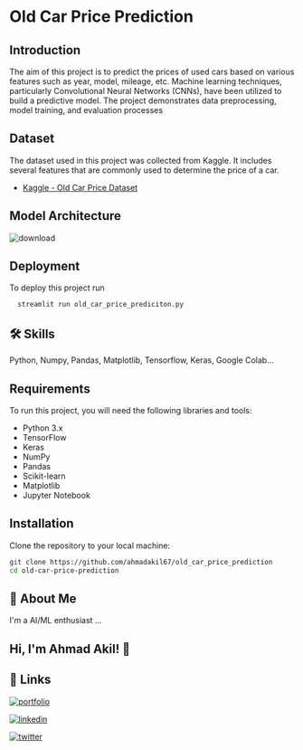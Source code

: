 
# Old Car Price Prediction

## Introduction
The aim of this project is to predict the prices of used cars based on various features such as year, model, mileage, etc. Machine learning techniques, particularly Convolutional Neural Networks (CNNs), have been utilized to build a predictive model. The project demonstrates data preprocessing, model training, and evaluation processes

## Dataset
The dataset used in this project was collected from Kaggle. It includes several features that are commonly used to determine the price of a car.

- [Kaggle - Old Car Price Dataset](https://www.kaggle.com/datasets/mayankpatel14/second-hand-used-cars-data-set-linear-regression)

## Model Architecture 
![download](https://github.com/ahmadakil67/old_car_price_prediction/assets/90788507/1243b117-fda1-4e5f-bcf9-365ff26d85fa)



## Deployment

To deploy this project run

```bash
  streamlit run old_car_price_prediciton.py
```


## 🛠 Skills
Python, Numpy, Pandas, Matplotlib, Tensorflow, Keras, Google Colab...


## Requirements

To run this project, you will need the following libraries and tools:

- Python 3.x
- TensorFlow
- Keras
- NumPy
- Pandas
- Scikit-learn
- Matplotlib
- Jupyter Notebook
## Installation

Clone the repository to your local machine:

```bash
git clone https://github.com/ahmadakil67/old_car_price_prediction
cd old-car-price-prediction

```
    
## 🚀 About Me
I'm a AI/ML enthusiast ...


## Hi, I'm Ahmad Akil! 👋



## 🔗 Links
[![portfolio](https://img.shields.io/badge/my_portfolio-000?style=for-the-badge&logo=ko-fi&logoColor=white)](https://sites.google.com/view/ahmad-akil-portfolio/akil)

[![linkedin](https://img.shields.io/badge/linkedin-0A66C2?style=for-the-badge&logo=linkedin&logoColor=white)](https://www.linkedin.com/in/akil67/)

[![twitter](https://img.shields.io/badge/twitter-1DA1F2?style=for-the-badge&logo=twitter&logoColor=white)](https://x.com/AhmadAk93330588)

